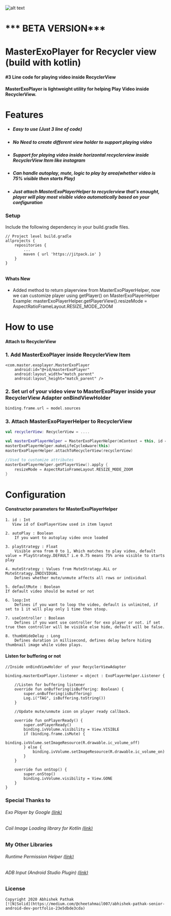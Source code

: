 ![alt text](https://github.com/cheetahmail007/GoPlay/blob/master/art/master_exo_player_banner.svg)

# *** BETA VERSION***

# MasterExoPlayer for Recycler view (build with kotlin)
####  #3 Line code for playing video inside RecyclerView

#### MasterExoPlayer is lightweight utility for helping Play Video inside RecyclerView.

# Features
- ##### Easy to use (Just 3 line of code)
- ##### No Need to create different view holder to support playing video
- ##### Support for playing video inside horizontal recyclerview inside RecyclerView Item like instagram
- ##### Can handle autoplay, mute, logic to play by area(whether video is 75% visible then starts Play)
- ##### Just attach MasterExoPlayerHelper to recyclerview that's enought, player will play most visible video automatically based on your configuration

### Setup
Include the following dependency in your build.gradle files.
```
// Project level build.gradle
allprojects {
    repositories {
        ...
        maven { url 'https://jitpack.io' }
    }
}


```


#### Whats New

- Added method to return playerview from MasterExoPlayerHelper, now we can customize player using getPlayer() on MasterExoPlayerHelper
Example:
masterExoPlayerHelper.getPlayerView().resizeMode = AspectRatioFrameLayout.RESIZE_MODE_ZOOM


# How to use

#### Attach to RecyclerView

### 1. Add MasterExoPlayer inside RecyclerView Item
```
<com.master.exoplayer.MasterExoPlayer
    android:id="@+id/masterExoPlayer"
    android:layout_width="match_parent"
    android:layout_height="match_parent" />
```

### 2. Set url of your video view to MasterExoPlayer inside your RecyclerView Adapter onBindViewHolder
```kotlin
binding.frame.url = model.sources
```

### 3. Attach MasterExoPlayerHelper to RecyclerView
```kotlin
val recyclerView: RecyclerView = ....

val masterExoPlayerHelper = MasterExoPlayerHelper(mContext = this, id = R.id.masterExoPlayer)
masterExoPlayerHelper.makeLifeCycleAware(this)
masterExoPlayerHelper.attachToRecyclerView(recyclerView)

//Used to customize attributes
masterExoPlayerHelper.getPlayerView().apply {
    resizeMode = AspectRatioFrameLayout.RESIZE_MODE_ZOOM   
}
```

# Configuration
#### Constructor parameters for MasterExoPlayerHelper

```
1. id : Int 
   View id of ExoPlayerView used in item layout
```
```
2. autoPlay : Boolean 
    If you want to autoplay video once loaded
```
```
3. playStrategy : Float 
    Visible area from 0 to 1, Which matches to play video, default value = PlayStrategy.DEFAULT i.e 0.75 means 75% area visible to starts play
```
```
4. muteStrategy : Values from MuteStratagy.ALL or MuteStratagy.INDIVIDUAL 
    Defines whether mute/unmute affects all rows or individual
```
```
5. defaultMute : Boolean 
If default video should be muted or not
```
```
6. loop:Int 
    Defines if you want to loop the video, default is unlimited, if set to 1 it will play only 1 time then stoop.
```
```
7. useController : Boolean 
    Defines if you want use controller for exo player or not. if set true then controller will be visible else hide, default will be false.
```
```
8. thumbHideDelay : Long 
    Defines duration in millisecond, defines delay before hiding thumbnail image while video plays.
```

#### Listen for buffering or not
```
//Inside onBindViewHolder of your RecyclerViewAdapter

binding.masterExoPlayer.listener = object : ExoPlayerHelper.Listener {

    //Listen for buffering listener
    override fun onBuffering(isBuffering: Boolean) {
        super.onBuffering(isBuffering)
        Log.i("TAG", isBuffering.toString())
    }

    //Update mute/unmute icon on player ready callback.
    
    override fun onPlayerReady() {
        super.onPlayerReady()
        binding.ivVolume.visibility = View.VISIBLE
        if (binding.frame.isMute) {
            binding.ivVolume.setImageResource(R.drawable.ic_volume_off)
        } else {
            binding.ivVolume.setImageResource(R.drawable.ic_volume_on)
        }
    }

    override fun onStop() {
        super.onStop()
        binding.ivVolume.visibility = View.GONE
    }
}
``` 

### Special Thanks to
###### Exo Player by Google [(<u><i>link</i></u>)](https://github.com/google/ExoPlayer)
###### Coil Image Loading library for Kotlin [(<u><i>link</i></u>)](https://github.com/coil-kt/coil)

### My Other Libraries
###### Runtime Permission Helper [(<u><i>link</i></u>)](https://github.com/google/ExoPlayer)
###### ADB Input (Android Studio Plugin) [(<u><i>link</i></u>)](https://plugins.jetbrains.com/plugin/13758-adb-input/versions)
### License
```
Copyright 2020 Abhishek Pathak
[![N|Solid](https://medium.com/@cheetahmail007/abhishek-pathak-senior-android-dev-portfolio-23e5dbde3cda)

